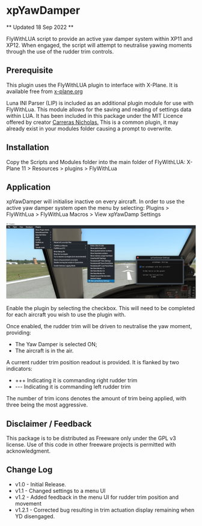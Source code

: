 # xpYawDamper

** Updated 18 Sep 2022 **

FlyWithLUA script to provide an active yaw damper system within XP11 and XP12.
When engaged, the script will attempt to neutralise yawing moments through the use of the rudder trim controls.

## Prerequisite

This plugin uses the FlyWithLUA plugin to interface with X-Plane.
It is available free from [x-plane.org](https://forums.x-plane.org/index.php?/files/file/38445-flywithlua-ng-next-generation-edition-for-x-plane-11-win-lin-mac/) 

Luna INI Parser (LIP) is included as an additional plugin module for use with FlyWithLua. This module allows for the saving and reading of settings data within LUA. It has been included in this package under the MIT Licence offered by creator [Carreras Nicholas.](https://github.com/Dynodzzo/Lua_INI_Parser) This is a common plugin, it may already exist in your modules folder causing a prompt to overwrite.

## Installation

Copy the Scripts and Modules folder into the main folder of FlyWithLUA: 
X-Plane 11 > Resources > plugins > FlyWithLua

## Application

xpYawDamper will initialise inactive on every aircraft.
In order to use the active yaw damper system open the menu by selecting:
    Plugins > FlyWithLua > FlyWithLua Macros > View xpYawDamp Settings

![xpYD](https://github.com/N1K340/xpYawDamper/blob/main/xpYD_Menu.JPG)

Enable the plugin by selecting the checkbox. This will need to be completed for each aircraft you wish to use the plugin with.

Once enabled, the rudder trim will be driven to neutralise the yaw moment, providing:
- The Yaw Damper is selected ON;
- The aircraft is in the air.

A current rudder trim position readout is provided. It is flanked by two indicators:
- +++ Indicating it is commanding right rudder trim
- --- Indicating it is commanding left rudder trim

The number of trim icons denotes the amount of trim being applied, with three being the most aggressive.

## Disclaimer / Feedback

This package is to be distributed as Freeware only under the GPL v3 license.
Use of this code in other freeware projects is permitted with acknowledgment.

## Change Log

* v1.0 - Initial Release.
* v1.1 - Changed settings to a menu UI
* v1.2 - Added feedback in the menu UI for rudder trim position and movement
* v1.2.1 - Corrected bug resulting in trim actuation display remaining when YD disengaged.
